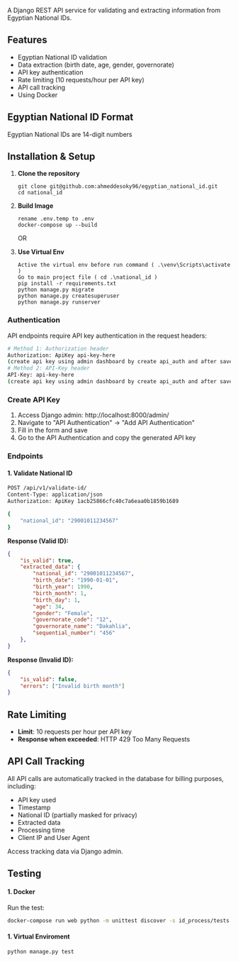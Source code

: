     
A Django REST API service for validating and extracting information from Egyptian National IDs.

## Features

- Egyptian National ID validation
- Data extraction (birth date, age, gender, governorate)
- API key authentication
- Rate limiting (10 requests/hour per API key)
- API call tracking
- Using Docker

## Egyptian National ID Format

Egyptian National IDs are 14-digit numbers


## Installation & Setup

1. **Clone the repository**
   ```
   git clone git@github.com:ahmeddesoky96/egyptian_national_id.git
   cd national_id 
   ```

2. **Build Image**
   ```
   rename .env.temp to .env
   docker-compose up --build
   ```
   OR
   
2. **Use Virtual Env**
   ```
   Active the virtual env before run command ( .\venv\Scripts\activate )
   Go to main project file ( cd .\national_id )
   pip install -r requirements.txt
   python manage.py migrate
   python manage.py createsuperuser
   python manage.py runserver
   ```

### Authentication

API endpoints require API key authentication in the request headers:

```bash
# Method 1: Authorization header
Authorization: ApiKey api-key-here
(create api key using admin dashboard by create api_auth and after save enter the object again and you will find the key)
# Method 2: API-Key header
API-Key: api-key-here 
(create api key using admin dashboard by create api_auth and after save enter the object again and you will find the key)
```

### Create API Key

1. Access Django admin: http://localhost:8000/admin/
2. Navigate to "API Authentication" → "Add API Authentication"
3. Fill in the form and save
4. Go to the API Authentication and copy the generated API key

### Endpoints

#### 1. Validate National ID
```bash
POST /api/v1/validate-id/
Content-Type: application/json
Authorization: ApiKey 1acb25866cfc40c7a6eaa0b1859b1689

{
    "national_id": "29001011234567"
}
```

**Response (Valid ID):**
```json
{
    "is_valid": true,
    "extracted_data": {
        "national_id": "29001011234567",
        "birth_date": "1990-01-01",
        "birth_year": 1990,
        "birth_month": 1,
        "birth_day": 1,
        "age": 34,
        "gender": "Female",
        "governorate_code": "12",
        "governorate_name": "Dakahlia",
        "sequential_number": "456"
    },
}
```

**Response (Invalid ID):**
```json
{
    "is_valid": false,
    "errors": ["Invalid birth month"]
}
```

## Rate Limiting

- **Limit**: 10 requests per hour per API key
- **Response when exceeded**: HTTP 429 Too Many Requests

## API Call Tracking

All API calls are automatically tracked in the database for billing purposes, including:
- API key used
- Timestamp
- National ID (partially masked for privacy)
- Extracted data 
- Processing time
- Client IP and User Agent

Access tracking data via Django admin.

## Testing
#### 1. Docker

Run the test:
```bash
docker-compose run web python -m unittest discover -s id_process/tests
```
#### 1. Virtual Enviroment

```bash
python manage.py test
```
